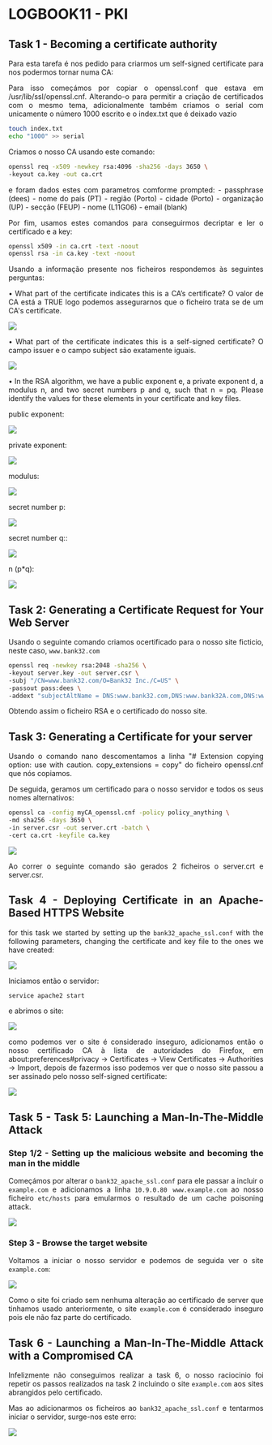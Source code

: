 # LOGBOOK11 - PKI
## Task 1 - Becoming a certificate authority
<div <div align="justify">
<p>
Para esta tarefa é nos pedido para criarmos um self-signed certificate para nos podermos tornar numa CA:
</p>

<p>
Para isso começámos por copiar o openssl.conf que estava em /usr/lib/ssl/openssl.cnf. Alterando-o para permitir a criação de certificados com o mesmo tema, adicionalmente também criamos o serial com unicamente o número 1000 escrito e o index.txt que é deixado vazio
</p>

```bash
touch index.txt
echo "1000" >> serial
```

<p>
Criamos o nosso CA usando este comando:
</p>

```bash
openssl req -x509 -newkey rsa:4096 -sha256 -days 3650 \
-keyout ca.key -out ca.crt
```

<p>
e foram dados estes com parametros comforme prompted:
    - passphrase (dees)
    - nome do país (PT)
    - região (Porto)
    - cidade (Porto)
    - organização (UP)
    - secção (FEUP)
    - nome (L11G06)
    - email (blank)
</p>

<p>
Por fim, usamos estes comandos para conseguirmos decriptar e ler o certificado e a key:
</p>

```bash
openssl x509 -in ca.crt -text -noout
openssl rsa -in ca.key -text -noout
```

<p>
Usando a informação presente nos ficheiros respondemos às seguintes perguntas:
</p>

<p>
• What part of the certificate indicates this is a CA’s certificate?
O valor de CA está a TRUE logo podemos assegurarnos que o ficheiro trata se de um CA's certificate.
</p>

![](uploads/logbook11P1.png)

<p>
• What part of the certificate indicates this is a self-signed certificate?
O campo issuer e o campo subject são exatamente iguais.
</p>

![](uploads/logbook11P2.png)

<p>
• In the RSA algorithm, we have a public exponent e, a private exponent d, a modulus n, and two secret
numbers p and q, such that n = pq. Please identify the values for these elements in your certificate
and key files.
</p>

<p>
public exponent:
</p>

![](uploads/logbook11P3.png)

<p>
private exponent:
</p>

![](uploads/logbook11P4.png)

<p>
modulus:
</p>

![](uploads/logbook11P5.png)

<p>
secret number p:
</p>

![](uploads/logbook11P6.png)

<p>
secret number q::
</p>

![](uploads/logbook11P7.png)

<p>
n (p*q):
</p>

![](uploads/logbook11P8.png)

## Task 2: Generating a Certificate Request for Your Web Server

Usando o seguinte comando criamos ocertificado para o nosso site ficticio, neste caso, `www.bank32.com`

```bash
openssl req -newkey rsa:2048 -sha256 \
-keyout server.key -out server.csr \
-subj "/CN=www.bank32.com/O=Bank32 Inc./C=US" \
-passout pass:dees \
-addext "subjectAltName = DNS:www.bank32.com,DNS:www.bank32A.com,DNS:www.bank32B.com"
```
<p>
Obtendo assim o ficheiro RSA e o certificado do nosso site.
</p>

## Task 3: Generating a Certificate for your server

<p>
Usando o comando nano descomentamos a linha "# Extension copying option: use with caution.
copy_extensions = copy"
do ficheiro openssl.cnf que nós copiamos.
</p>

<p>
De seguida, geramos um certificado para o nosso servidor e todos os seus nomes alternativos:
</p>

```bash
openssl ca -config myCA_openssl.cnf -policy policy_anything \
-md sha256 -days 3650 \
-in server.csr -out server.crt -batch \
-cert ca.crt -keyfile ca.key
```
![](uploads/logbook11P9.png)
<p>
Ao correr o seguinte comando são gerados 2 ficheiros o server.crt e server.csr.
</p>

## Task 4 - Deploying Certificate in an Apache-Based HTTPS Website

for this task we started by setting up the `bank32_apache_ssl.conf` with the following parameters, changing the certificate and key file to the ones we have created:

![](uploads/logbook11P10.png)

<p>
Iniciamos então o servidor:
</p>

```bash
service apache2 start
```

<p>
e abrimos o site:
</p>

![](uploads/logbook11P11.png)

<p>
como podemos ver o site é considerado inseguro, adicionamos então o nosso certificado CA à lista de autoridades do Firefox, em about:preferences#privacy -> Certificates -> View Certificates -> Authorities -> Import, depois de fazermos isso podemos ver que o nosso site passou a ser assinado pelo nosso self-signed certificate:
</p>

![](uploads/logbook11P12.png)

## Task 5 - Task 5: Launching a Man-In-The-Middle Attack
### Step 1/2 - Setting up the malicious website and becoming the man in the middle

Começámos por alterar o `bank32_apache_ssl.conf` para ele passar a incluir o `example.com` e adicionamos a linha `10.9.0.80 www.example.com`
ao nosso ficheiro `etc/hosts` para emularmos o resultado de um cache poisoning attack.

![](uploads/logbook11P14.png)

### Step 3 - Browse the target website

Voltamos a iniciar o nosso servidor e podemos de seguida ver o site `example.com`:

![](uploads/logbook11P15.png)

Como o site foi criado sem nenhuma alteração ao certificado de server que tinhamos usado anteriormente, o site `example.com` é considerado inseguro pois ele não faz parte do certificado.

## Task 6 -  Launching a Man-In-The-Middle Attack with a Compromised CA

Infelizmente não conseguimos realizar a task 6, o nosso raciocinio foi repetir os passos realizados na task 2 incluindo o site `example.com` aos sites abrangidos pelo certificado.

Mas ao adicionarmos os ficheiros ao `bank32_apache_ssl.conf` e tentarmos iniciar o servidor, surge-nos este erro:

![](uploads/logbook11P16.png)
